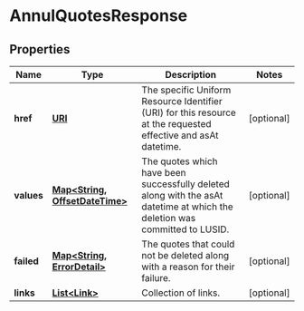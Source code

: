 

# AnnulQuotesResponse

## Properties

Name | Type | Description | Notes
------------ | ------------- | ------------- | -------------
**href** | [**URI**](URI.md) | The specific Uniform Resource Identifier (URI) for this resource at the requested effective and asAt datetime. |  [optional]
**values** | [**Map&lt;String, OffsetDateTime&gt;**](OffsetDateTime.md) | The quotes which have been successfully deleted along with the asAt datetime at which the deletion was committed to LUSID. |  [optional]
**failed** | [**Map&lt;String, ErrorDetail&gt;**](ErrorDetail.md) | The quotes that could not be deleted along with a reason for their failure. |  [optional]
**links** | [**List&lt;Link&gt;**](Link.md) | Collection of links. |  [optional]



